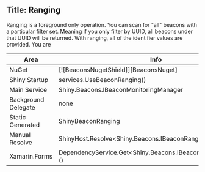 Title: Ranging
---
Ranging is a foreground only operation.  You can scan for "all" beacons with a particular filter set.  Meaning if you only filter by UUID, all beacons under that UUID will be returned.  With ranging, all of the identifier values are provided.  You are 


|Area|Info|
|----|----|
|NuGet| [![BeaconsNugetShield]][BeaconsNuget] |
|Shiny Startup|services.UseBeaconRanging()|
|Main Service|Shiny.Beacons.IBeaconMonitoringManager|
|Background Delegate|none|
|Static Generated|ShinyBeaconRanging|
|Manual Resolve|ShinyHost.Resolve<Shiny.Beacons.IBeaconRangingManager>()|
|Xamarin.Forms|DependencyService.Get<Shiny.Beacons.IBeaconRangingManager>()|
